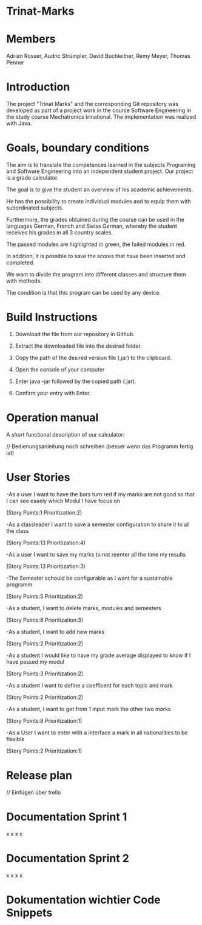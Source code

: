 # Trinat-Marks



# Members

Adrian Rosser, Audric Strümpler, David Buchleither, Remy Meyer, Thomas Penner 


# Introduction

The project "Trinat Marks" and the corresponding Git repository was developed as part of a project work in the course Software Engineering in the study course Mechatronics trinational. The implementation was realized with Java. 

# Goals, boundary conditions

The aim is to translate the competences learned in the subjects Programing and Software Engineering into an independent student project. Our project is a grade calculator.

The goal is to give the student an overview of his academic achievements.

He has the possibility to create individual modules and to equip them with subordinated subjects. 

Furthermore, the grades obtained during the course can be used in the languages German, French and Swiss German, whereby the student receives his grades in all 3 country scales.

The passed modules are highlighted in green, the failed modules in red. 

In addition, it is possible to save the scores that have been inserted and completed.

We want to divide the program into different classes and structure them with methods.

The condition is that this program can be used by any device.



# Build Instructions

1) Download the file from our repository in Github.

2) Extract the downloaded file into the desired folder.

3) Copy the path of the desired version file (.jar) to the clipboard.

4) Open the console of your computer

5) Enter java -jar followed by the copied path (.jar).

6) Confirm your entry with Enter.


# Operation manual

A short functional description of our calculator:


// Bedienungsanleitung noch schreiben (besser wenn das Programm fertig ist)


# User Stories

-As a user I want to have the bars turn red if my marks are not good so that I can see easely which Modul I have focus on

(Story Points:1 Prioritization:2)


-As a classleader I want to save a semester configuration to share it to all the class

(Story Points:13 Prioritization:4)


-As a user I want to save my marks to not reenter all the time my results

(Story Points:13 Prioritization:3)


-The Semester schould be configurable as I want for a sustainable programm

(Story Points:5 Prioritization:2)


-As a student, I want to delete marks, modules and semesters

(Story Points:8 Prioritization:3)


-As a student, I want to add new marks

(Story Points:2 Prioritization:2)


-As a student I would like to have my grade average displayed to know if I have passed my modul

(Story Points:3 Prioritization:2)


-As a student I want to define a coefficent for each topic and mark

(Story Points:2 Prioritization:2)


-As a student, I want to get from 1 input mark the other two marks

(Story Points:8 Prioritization:1)


-As a User I want to enter with a interface a mark in all nationalities to be flexible

(Story Points:2 Prioritization:1)


# Release plan

// Einfügen über trello


# Documentation Sprint 1

x
x
x
x


# Documentation Sprint 2

x
x
x
x


# Dokumentation wichtier Code Snippets

